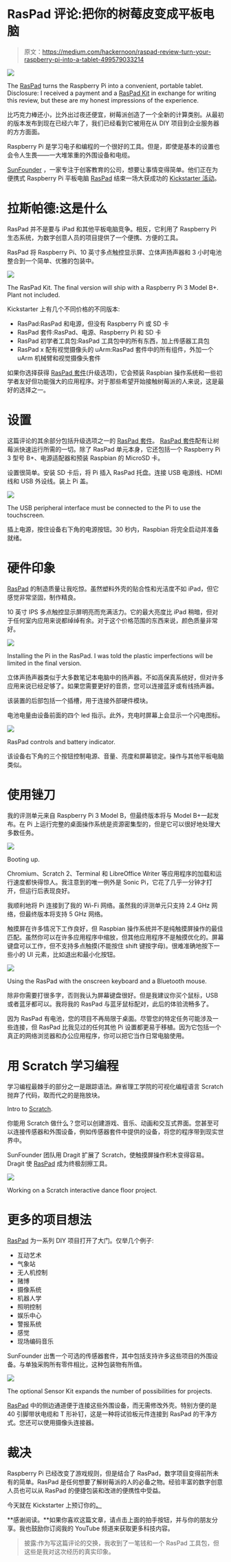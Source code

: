 # RasPad 评论:把你的树莓皮变成平板电脑

> 原文：<https://medium.com/hackernoon/raspad-review-turn-your-raspberry-pi-into-a-tablet-499579033214>

![](img/b00693b6d8b5cbbf36f7dbb10572401c.png)

The [RasPad](https://www.kickstarter.com/projects/35410622/raspad-raspberry-pi-tablet-for-your-creative-proje?ref=6jamvw) turns the Raspberry Pi into a convenient, portable tablet. Disclosure: I received a payment and a [RasPad Kit](https://www.kickstarter.com/projects/35410622/raspad-raspberry-pi-tablet-for-your-creative-proje?ref=6jamvw) in exchange for writing this review, but these are my honest impressions of the experience.

比巧克力棒还小，比外出过夜还便宜，树莓派创造了一个全新的计算类别。从最初的版本发布到现在已经六年了，我们已经看到它被用在从 DIY 项目到企业服务器的方方面面。

Raspberry Pi 是学习电子和编程的一个很好的工具。但是，即使是基本的设置也会令人生畏——一大堆笨重的外围设备和电缆。

[SunFounder](https://www.sunfounder.com/) ，一家专注于创客教育的公司，想要让事情变得简单。他们正在为便携式 Raspberry Pi 平板电脑 [RasPad](https://www.kickstarter.com/projects/35410622/raspad-raspberry-pi-tablet-for-your-creative-proje?ref=6jamvw) 结束一场大获成功的 [Kickstarter 活动](https://www.kickstarter.com/projects/35410622/raspad-raspberry-pi-tablet-for-your-creative-proje?ref=6jamvw)。

# 拉斯帕德:这是什么

RasPad 并不是要与 iPad 和其他平板电脑竞争。相反，它利用了 Raspberry Pi 生态系统，为数字创意人员的项目提供了一个便携、方便的工具。

RasPad 将 Raspberry Pi、10 英寸多点触控显示屏、立体声扬声器和 3 小时电池整合到一个简单、优雅的包装中。

![](img/f156a4a658b09bfba9c1cef848a9a5fc.png)

The RasPad Kit. The final version will ship with a Raspberry Pi 3 Model B+. Plant not included.

Kickstarter 上有几个不同价格的不同版本:

*   RasPad:RasPad 和电源，但没有 Raspberry Pi 或 SD 卡
*   RasPad 套件:RasPad、电源、Raspberry Pi 和 SD 卡
*   RasPad 初学者工具包:RasPad 工具包中的所有东西，加上传感器工具包
*   RasPad x 配有视觉摄像头的 uArm:RasPad 套件中的所有组件，外加一个 uArm 机械臂和视觉摄像头套件

如果你选择获得 [RasPad 套件](https://www.kickstarter.com/projects/35410622/raspad-raspberry-pi-tablet-for-your-creative-proje?ref=nav_search&result=project&term=raspad)(升级选项)，它会预装 Raspbian 操作系统和一些初学者友好但功能强大的应用程序。对于那些希望开始接触树莓派的人来说，这是最好的选择之一。

# 设置

这篇评论的其余部分包括升级选项之一的 [RasPad 套件](https://www.kickstarter.com/projects/35410622/raspad-raspberry-pi-tablet-for-your-creative-proje?ref=6jamvw)。 [RasPad 套件](https://www.kickstarter.com/projects/35410622/raspad-raspberry-pi-tablet-for-your-creative-proje?ref=6jamvw)配有让树莓派快速运行所需的一切。除了 RasPad 单元本身，它还包括一个 Raspberry Pi 3 型号 B+、电源适配器和预装 Raspbian 的 MicroSD 卡。

设置很简单。安装 SD 卡后，将 Pi 插入 RasPad 托盘。连接 USB 电源线、HDMI 线和 USB 外设线。装上 Pi 盖。

![](img/234197db4ede1c678d155f3f4061760a.png)

The USB peripheral interface must be connected to the Pi to use the touchscreen.

插上电源，按住设备右下角的电源按钮。30 秒内，Raspbian 将完全启动并准备就绪。

# 硬件印象

[RasPad](https://www.kickstarter.com/projects/35410622/raspad-raspberry-pi-tablet-for-your-creative-proje?ref=6jamvw) 的制造质量让我吃惊。虽然塑料外壳的贴合性和光洁度不如 iPad，但它感觉非常坚固，制作精良。

10 英寸 IPS 多点触控显示屏明亮而充满活力。它的最大亮度比 iPad 稍暗，但对于任何室内应用来说都绰绰有余。对于这个价格范围的东西来说，颜色质量非常好。

![](img/21b4bcc7fc807a921472c1ff2902ce30.png)

Installing the Pi in the RasPad. I was told the plastic imperfections will be limited in the final version.

立体声扬声器类似于大多数笔记本电脑中的扬声器。不如高保真系统好，但对许多应用来说已经足够了。如果您需要更好的音质，您可以连接蓝牙或有线扬声器。

该装置的后部包括一个插槽，用于连接外部硬件模块。

电池电量由设备前面的四个 led 指示。此外，充电时屏幕上会显示一个闪电图标。

![](img/a549696d736da649563f9e49154f27f0.png)

RasPad controls and battery indicator.

该设备右下角的三个按钮控制电源、音量、亮度和屏幕锁定。操作与其他平板电脑类似。

# 使用锉刀

我的评测单元来自 Raspberry Pi 3 Model B，但最终版本将与 Model B+一起发布。在 Pi 上运行完整的桌面操作系统是资源密集型的，但是它可以很好地处理大多数任务。

![](img/d3342fc6ccf0a0a8b3197b88537a9279.png)

Booting up.

Chromium、Scratch 2、Terminal 和 LibreOffice Writer 等应用程序的加载和运行速度都快得惊人。我注意到的唯一例外是 Sonic Pi，它花了几乎一分钟才打开，但运行后表现良好。

我顺利地将 Pi 连接到了我的 Wi-Fi 网络。虽然我的评测单元只支持 2.4 GHz 网络，但最终版本将支持 5 GHz 网络。

触摸屏在许多情况下工作良好，但 Raspbian 操作系统并不是纯触摸屏操作的最佳匹配。虽然你可以在许多应用程序中缩放，但其他应用程序不是触摸优化的。屏幕键盘可以工作，但不支持多点触摸(不能按住 shift 键按字母)。很难准确地按下一些小的 UI 元素，比如退出和最小化按钮。

![](img/3629fd081749f4d3c94195a8fa00f43a.png)

Using the RasPad with the onscreen keyboard and a Bluetooth mouse.

除非你需要打很多字，否则我认为屏幕键盘很好。但是我建议你买个鼠标，USB 或者蓝牙都可以。我将我的 RasPad 与蓝牙鼠标配对，此后的体验流畅多了。

因为 RasPad 有电池，您的项目不再局限于桌面。尽管您的特定任务可能涉及一些连接，但 RasPad 比我见过的任何其他 Pi 设置都更易于移植。因为它包括一个真正的网络浏览器和办公应用程序，你可以把它当作日常电脑使用。

# 用 Scratch 学习编程

学习编程最棘手的部分之一是跟踪语法。麻省理工学院的可视化编程语言 Scratch 抛弃了代码，取而代之的是拖放块。

Intro to [Scratch](https://scratch.mit.edu/).

你能用 Scratch 做什么？您可以创建游戏、音乐、动画和交互式界面。您甚至可以连接传感器和外围设备，例如传感器套件中提供的设备，将您的程序带到现实世界中。

SunFounder 团队用 Dragit 扩展了 Scratch，使触摸屏操作积木变得容易。Dragit 使 [RasPad](https://www.kickstarter.com/projects/35410622/raspad-raspberry-pi-tablet-for-your-creative-proje?ref=6jamvw) 成为终极刮擦工具。

![](img/0e294fc3489e152a9d73c548108704e8.png)

Working on a Scratch interactive dance floor project.

# 更多的项目想法

[RasPad](https://www.kickstarter.com/projects/35410622/raspad-raspberry-pi-tablet-for-your-creative-proje?ref=6jamvw) 为一系列 DIY 项目打开了大门。仅举几个例子:

*   互动艺术
*   气象站
*   无人机控制
*   赌博
*   摄像系统
*   机器人学
*   照明控制
*   娱乐中心
*   警报系统
*   感觉
*   现场编码音乐

SunFounder 出售一个可选的传感器套件，其中包括支持许多这些项目的外围设备。与单独采购所有零件相比，这种包装物有所值。

![](img/0572f360e16a74e1c18c995c96590903.png)

The optional Sensor Kit expands the number of possibilities for projects.

[RasPad](https://www.kickstarter.com/projects/35410622/raspad-raspberry-pi-tablet-for-your-creative-proje?ref=6jamvw) 中的侧边通道便于连接这些外围设备，而无需修改外壳。特别方便的是 40 引脚带状电缆和 T 形补钉，这是一种将试验板元件连接到 RasPad 的干净方式。您还可以使用摄像头连接器。

# 裁决

Raspberry Pi 已经改变了游戏规则，但是结合了 RasPad，数字项目变得前所未有的简单。RasPad 是任何想要了解树莓派的人的必备之物。经验丰富的数字创意人员也可以从 RasPad 的便捷包装和改进的便携性中受益。

今天就在 Kickstarter 上预订你的[。](https://www.kickstarter.com/projects/35410622/raspad-raspberry-pi-tablet-for-your-creative-proje?ref=6jamvw)

**感谢阅读。**如果你喜欢这篇文章，请点击上面的拍手按钮，并与你的朋友分享。我也鼓励你订阅我的 YouTube 频道来获取更多科技内容。

> 披露:作为写这篇评论的交换，我收到了一笔钱和一个 RasPad 工具包，但这些是我对这次经历的真实印象。